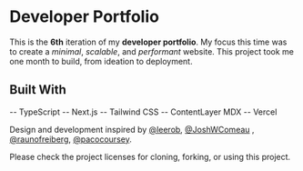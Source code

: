 # Developer Portfolio

This is the **6th** iteration of my **developer portfolio**. My focus this time was to create a *minimal*, *scalable*, and *performant* website. This project took me one month to build, from ideation to deployment.

## Built With
-- TypeScript
-- Next.js
-- Tailwind CSS
-- ContentLayer MDX
-- Vercel

Design and development inspired by [@leerob](https://twitter.com/leeerob), [@JoshWComeau](https://twitter.com/JoshWComeau) , [@raunofreiberg](https://twitter.com/raunofreiberg), [@pacocoursey](https://twitter.com/pacocoursey).


Please check the project licenses for cloning, forking, or using this project.